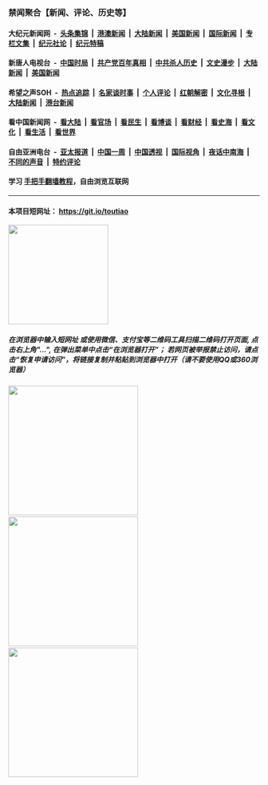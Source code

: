 ### 禁闻聚合【新闻、评论、历史等】

#### 大纪元新闻网 &nbsp;-&nbsp; [头条集锦](indexes/E头条集锦.md?t=03111203) &nbsp;|&nbsp; [港澳新闻](indexes/E港澳新闻.md?t=03111203)  &nbsp;|&nbsp; [大陆新闻](indexes/E大陆新闻.md?t=03111203) &nbsp;|&nbsp; [美国新闻](indexes/E美国新闻.md?t=03111203) &nbsp;|&nbsp; [国际新闻](indexes/E国际新闻.md?t=03111203) &nbsp;|&nbsp; [专栏文集](indexes/E专栏文集.md?t=03111203) &nbsp;|&nbsp; [纪元社论](indexes/E纪元社论.md?t=03111203) &nbsp;|&nbsp; [纪元特稿](indexes/E纪元特稿.md?t=03111203) 

#### 新唐人电视台 &nbsp;-&nbsp; [中国时局](indexes/N中国时局.md?t=03111203) &nbsp;|&nbsp; [共产党百年真相](indexes/N共产党百年真相.md?t=03111203) &nbsp;|&nbsp; [中共杀人历史](indexes/N中共杀人历史.md?t=03111203) &nbsp;|&nbsp; [文史漫步](indexes/N文史漫步.md?t=03111203) &nbsp;|&nbsp; [大陆新闻](indexes/N大陆新闻.md?t=03111203) &nbsp;|&nbsp; [美国新闻](indexes/N美国新闻.md?t=03111203)

#### 希望之声SOH &nbsp;-&nbsp; [热点追踪](indexes/H热点追踪.md?t=03111203) &nbsp;|&nbsp; [名家谈时事](indexes/H名家谈时事.md?t=03111203) &nbsp;|&nbsp; [个人评论](indexes/H个人评论.md?t=03111203)  &nbsp;|&nbsp; [红朝解密](indexes/H红朝解密.md?t=03111203) &nbsp;|&nbsp; [文化寻根](indexes/H文化寻根.md?t=03111203) &nbsp;|&nbsp; [大陆新闻](indexes/H大陆新闻.md?t=03111203) &nbsp;|&nbsp; [港台新闻](indexes/H港台新闻.md?t=03111203)

#### 看中国新闻网 &nbsp;-&nbsp; [看大陆](indexes/S看大陆.md?t=03111203) &nbsp;|&nbsp; [看官场](indexes/S看官场.md?t=03111203) &nbsp;|&nbsp; [看民生](indexes/S看民生.md?t=03111203)  &nbsp;|&nbsp; [看博谈](indexes/S看博谈.md?t=03111203) &nbsp;|&nbsp; [看财经](indexes/S看财经.md?t=03111203) &nbsp;|&nbsp; [看史海](indexes/S看史海.md?t=03111203) &nbsp;|&nbsp; [看文化](indexes/S看文化.md?t=03111203) &nbsp;|&nbsp; [看生活](indexes/S看生活.md?t=03111203) &nbsp;|&nbsp; [看世界](indexes/S看世界.md?t=03111203)

#### 自由亚洲电台 &nbsp;-&nbsp; [亚太报道](indexes/R亚太报道.md?t=03111203) &nbsp;|&nbsp; [中国一周](indexes/R中国一周.md?t=03111203) &nbsp;|&nbsp; [中国透视](indexes/R中国透视.md?t=03111203)  &nbsp;|&nbsp; [国际视角](indexes/R国际视角.md?t=03111203) &nbsp;|&nbsp; [夜话中南海](indexes/R夜话中南海.md?t=03111203) &nbsp;|&nbsp; [不同的声音](indexes/R不同的声音.md?t=03111203) &nbsp;|&nbsp; [特约评论](indexes/R特约评论.md?t=03111203)

#### 学习 [手把手翻墙教程](https://github.com/gfw-breaker/guides/wiki)，自由浏览互联网

----

#### 本项目短网址： https://git.io/toutiao
<img src="https://raw.githubusercontent.com/gfw-breaker/banned-news/master/scripts/img/qr.png" width="200px"/>  

##### 在浏览器中输入短网址 或使用微信、支付宝等二维码工具扫描二维码打开页面, 点击右上角"...", 在弹出菜单中点击“在浏览器打开”； 若网页被举报禁止访问，请点击“恢复申请访问”，将链接复制并粘贴到浏览器中打开（请不要使用QQ或360浏览器）

<img src="https://raw.githubusercontent.com/gfw-breaker/banned-news/master/scripts/img/1.png" width="260px"/> &nbsp; <img src="https://raw.githubusercontent.com/gfw-breaker/banned-news/master/scripts/img/2.png" width="260px"/> &nbsp; <img src="https://raw.githubusercontent.com/gfw-breaker/banned-news/master/scripts/img/3.png" width="260px"/>

